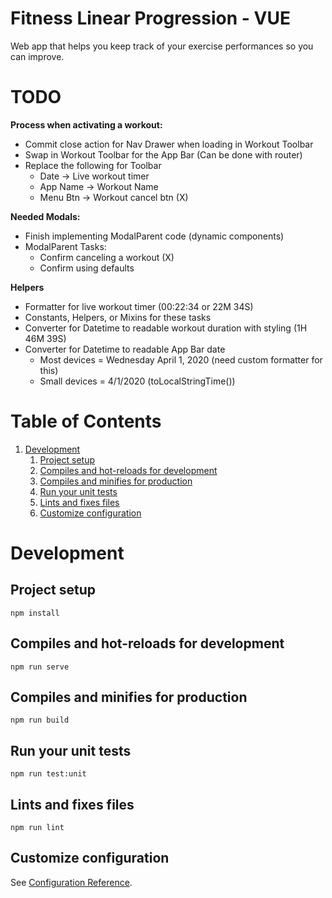 # Fitness Linear Progression - VUE

Web app that helps you keep track of your exercise performances so you can improve.

# TODO

**Process when activating a workout:**
- Commit close action for Nav Drawer when loading in Workout Toolbar
- Swap in Workout Toolbar for the App Bar (Can be done with router)
- Replace the following for Toolbar
    - Date -> Live workout timer
    - App Name -> Workout Name
    - Menu Btn -> Workout cancel btn (X)

**Needed Modals:**
- Finish implementing ModalParent code (dynamic components)
- ModalParent Tasks:
    - Confirm canceling a workout (X)
    - Confirm using defaults

**Helpers**
- Formatter for live workout timer (00:22:34 or 22M 34S)
- Constants, Helpers, or Mixins for these tasks
- Converter for Datetime to readable workout duration with styling (1H 46M 39S)
- Converter for Datetime to readable App Bar date
    - Most devices = Wednesday April 1, 2020 (need custom formatter for this)
    - Small devices = 4/1/2020 (toLocalStringTime())

# Table of Contents

1. [Development](#Development)
   1. [Project setup](#Project-setup)
   2. [Compiles and hot-reloads for development](#Compiles-and-hot-reloads-for-development)
   3. [Compiles and minifies for production](#Compiles-and-minifies-for-production)
   4. [Run your unit tests](#Run-your-unit-tests)
   5. [Lints and fixes files](#Lints-and-fixes-files)
   6. [Customize configuration](#Customize-configuration)

# Development

## Project setup

```
npm install
```

## Compiles and hot-reloads for development

```
npm run serve
```

## Compiles and minifies for production

```
npm run build
```

## Run your unit tests

```
npm run test:unit
```

## Lints and fixes files

```
npm run lint
```

## Customize configuration

See [Configuration Reference](https://cli.vuejs.org/config/).
